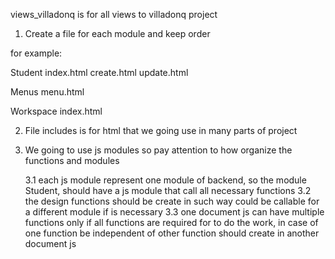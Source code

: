 views_villadonq is for all views to villadonq project

1. Create a file for each module and keep order

for example:

Student
	index.html
	create.html
	update.html

Menus
	menu.html

Workspace
	index.html


2. File includes is for html that we going use in many parts of project

3. We going to use js modules so pay attention to how organize the functions and modules
	
	3.1 each js module represent one module of backend, so the module Student, should have a js module that call all necessary functions
	3.2 the design functions should be create in such way could be callable for a different module if is necessary
	3.3 one document js can have multiple functions only if all functions are required for to do the work, in case of one function be independent of other function should create in another document js




